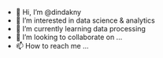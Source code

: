 - 👋 Hi, I’m @dindakny
- 👀 I’m interested in data science & analytics
- 🌱 I’m currently learning data processing
- 💞️ I’m looking to collaborate on ...
- 📫 How to reach me ...

<!---
dindakny/dindakny is a ✨ special ✨ repository because its `README.md` (this file) appears on your GitHub profile.
You can click the Preview link to take a look at your changes.
--->
